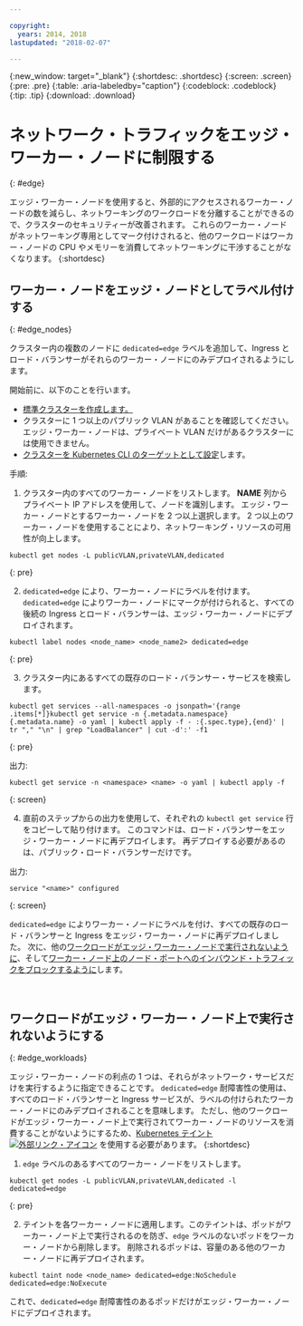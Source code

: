 ```yaml
---

copyright:
  years: 2014, 2018
lastupdated: "2018-02-07"

---
```


{:new_window: target="_blank"}
{:shortdesc: .shortdesc}
{:screen: .screen}
{:pre: .pre}
{:table: .aria-labeledby="caption"}
{:codeblock: .codeblock}
{:tip: .tip}
{:download: .download}

# ネットワーク・トラフィックをエッジ・ワーカー・ノードに制限する
{: #edge}

エッジ・ワーカー・ノードを使用すると、外部的にアクセスされるワーカー・ノードの数を減らし、ネットワーキングのワークロードを分離することができるので、クラスターのセキュリティーが改善されます。 これらのワーカー・ノードがネットワーキング専用としてマーク付けされると、他のワークロードはワーカー・ノードの CPU やメモリーを消費してネットワーキングに干渉することがなくなります。
{:shortdesc}



## ワーカー・ノードをエッジ・ノードとしてラベル付けする
{: #edge_nodes}

クラスター内の複数のノードに `dedicated=edge` ラベルを追加して、Ingress とロード・バランサーがそれらのワーカー・ノードにのみデプロイされるようにします。

開始前に、以下のことを行います。

- [標準クラスターを作成します。](cs_clusters.html#clusters_cli)
- クラスターに 1 つ以上のパブリック VLAN があることを確認してください。 エッジ・ワーカー・ノードは、プライベート VLAN だけがあるクラスターには使用できません。
- [クラスターを Kubernetes CLI のターゲットとして設定](cs_cli_install.html#cs_cli_configure)します。

手順:

1. クラスター内のすべてのワーカー・ノードをリストします。 **NAME** 列からプライベート IP アドレスを使用して、ノードを識別します。 エッジ・ワーカー・ノードとするワーカー・ノードを 2 つ以上選択します。 2 つ以上のワーカー・ノードを使用することにより、ネットワーキング・リソースの可用性が向上します。

  ```
  kubectl get nodes -L publicVLAN,privateVLAN,dedicated
  ```
  {: pre}

2. `dedicated=edge` により、ワーカー・ノードにラベルを付けます。 `dedicated=edge` によりワーカー・ノードにマークが付けられると、すべての後続の Ingress とロード・バランサーは、エッジ・ワーカー・ノードにデプロイされます。

  ```
  kubectl label nodes <node_name> <node_name2> dedicated=edge
  ```
  {: pre}

3. クラスター内にあるすべての既存のロード・バランサー・サービスを検索します。

  ```
  kubectl get services --all-namespaces -o jsonpath='{range .items[*]}kubectl get service -n {.metadata.namespace} {.metadata.name} -o yaml | kubectl apply -f - :{.spec.type},{end}' | tr "," "\n" | grep "LoadBalancer" | cut -d':' -f1
  ```
  {: pre}

  出力:

  ```
  kubectl get service -n <namespace> <name> -o yaml | kubectl apply -f
  ```
  {: screen}

4. 直前のステップからの出力を使用して、それぞれの `kubectl get service` 行をコピーして貼り付けます。 このコマンドは、ロード・バランサーをエッジ・ワーカー・ノードに再デプロイします。 再デプロイする必要があるのは、パブリック・ロード・バランサーだけです。

  出力:

  ```
  service "<name>" configured
  ```
  {: screen}

`dedicated=edge` によりワーカー・ノードにラベルを付け、すべての既存のロード・バランサーと Ingress をエッジ・ワーカー・ノードに再デプロイしました。 次に、他の[ワークロードがエッジ・ワーカー・ノードで実行されないように](#edge_workloads)、そして[ワーカー・ノード上のノード・ポートへのインバウンド・トラフィックをブロックするように](cs_network_policy.html#block_ingress)します。

<br />


## ワークロードがエッジ・ワーカー・ノード上で実行されないようにする
{: #edge_workloads}

エッジ・ワーカー・ノードの利点の 1 つは、それらがネットワーク・サービスだけを実行するように指定できることです。 `dedicated=edge` 耐障害性の使用は、すべてのロード・バランサーと Ingress サービスが、ラベルの付けられたワーカー・ノードにのみデプロイされることを意味します。 ただし、他のワークロードがエッジ・ワーカー・ノード上で実行されてワーカー・ノードのリソースを消費することがないようにするため、[Kubernetes テイント ![外部リンク・アイコン](../icons/launch-glyph.svg "外部リンク・アイコン")](https://kubernetes.io/docs/concepts/configuration/taint-and-toleration/) を使用する必要があります。
{:shortdesc}

1. `edge` ラベルのあるすべてのワーカー・ノードをリストします。

  ```
  kubectl get nodes -L publicVLAN,privateVLAN,dedicated -l dedicated=edge
  ```
  {: pre}

2. テイントを各ワーカー・ノードに適用します。このテイントは、ポッドがワーカー・ノード上で実行されるのを防ぎ、`edge` ラベルのないポッドをワーカー・ノードから削除します。 削除されるポッドは、容量のある他のワーカー・ノードに再デプロイされます。

  ```
  kubectl taint node <node_name> dedicated=edge:NoSchedule dedicated=edge:NoExecute
  ```

これで、`dedicated=edge` 耐障害性のあるポッドだけがエッジ・ワーカー・ノードにデプロイされます。
